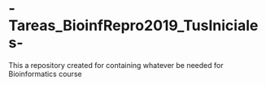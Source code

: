 # -Tareas_BioinfRepro2019_TusIniciales-
This a repository created for containing whatever be needed for Bioinformatics course 
